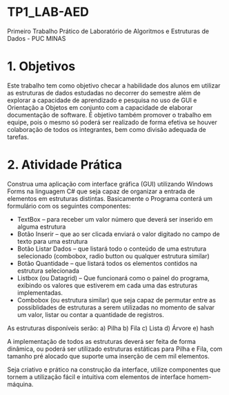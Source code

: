 # TP1_LAB-AED

Primeiro Trabalho Prático de Laboratório de Algoritmos e Estruturas de Dados - PUC MINAS

# 1. Objetivos

Este trabalho tem como objetivo checar a habilidade dos alunos em utilizar as estruturas de dados estudadas no decorrer do semestre além de explorar a capacidade de aprendizado e pesquisa no uso de GUI e Orientação a Objetos em conjunto com a capacidade de elaborar documentação de software. É objetivo também promover o trabalho em equipe, pois o mesmo só poderá ser realizado de forma efetiva se houver colaboração de todos os integrantes, bem como divisão adequada de tarefas.

# 2. Atividade Prática

Construa uma aplicação com interface gráfica (GUI) utilizando Windows Forms na linguagem C# que seja capaz de organizar a entrada de elementos em estruturas distintas.
Basicamente o Programa conterá um formulário com os seguintes componentes:

- TextBox – para receber um valor número que deverá ser inserido em alguma estrutura
- Botão Inserir – que ao ser clicada enviará o valor digitado no campo de texto para uma estrutura
- Botão Listar Dados – que listará todo o conteúdo de uma estrutura selecionado (combobox, radio button ou qualquer estrutura similar)
- Botão Quantidade – que listará todos os elementos contidos na estrutura selecionada
- Listbox (ou Datagrid) – Que funcionará como o painel do programa, exibindo os valores que estiverem em cada uma das estruturas implementadas.
- Combobox (ou estrutura similar) que seja capaz de permutar entre as possiblidades de estruturas a serem utilizadas no momento de salvar um valor, listar ou contar a quantidade de registros.

As estruturas disponíveis serão:
a) Pilha
b) Fila
c) Lista
d) Árvore
e) hash

A implementação de todos as estruturas deverá ser feita de forma dinâmica, ou poderá ser utilizado estruturas estáticas para Pilha e Fila, com tamanho pré alocado que suporte uma inserção de cem mil elementos.

Seja criativo e prático na construção da interface, utilize componentes que tornem a utilização fácil e intuitiva com elementos de interface homem-máquina.
